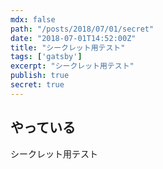```yaml
---
mdx: false
path: "/posts/2018/07/01/secret"
date: "2018-07-01T14:52:00Z"
title: "シークレット用テスト"
tags: ['gatsby']
excerpt: "シークレット用テスト"
publish: true
secret: true
---
```


## やっている

シークレット用テスト